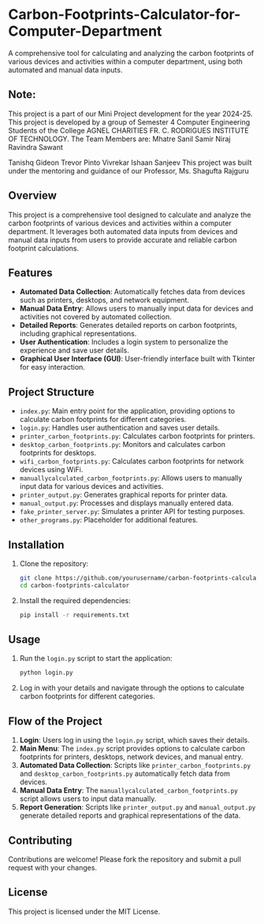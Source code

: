 # Carbon-Footprints-Calculator-for-Computer-Department
A comprehensive tool for calculating and analyzing the carbon footprints of various devices and activities within a computer department, using both automated and manual data inputs.

## Note:
This project is a part of our Mini Project development for the year 2024-25.
This project is developed by a group of Semester 4 Computer Engineering Students of the College AGNEL CHARITIES FR. C. RODRIGUES INSTITUTE OF TECHNOLOGY.
The Team Members are: 
Mhatre Sanil Samir
Niraj Ravindra Sawant

Tanishq Gideon Trevor Pinto 
Vivrekar Ishaan Sanjeev
This project was built under the mentoring and guidance of our Professor, Ms. Shagufta Rajguru

## Overview

This project is a comprehensive tool designed to calculate and analyze the carbon footprints of various devices and activities within a computer department. It leverages both automated data inputs from devices and manual data inputs from users to provide accurate and reliable carbon footprint calculations.

## Features

- **Automated Data Collection**: Automatically fetches data from devices such as printers, desktops, and network equipment.
- **Manual Data Entry**: Allows users to manually input data for devices and activities not covered by automated collection.
- **Detailed Reports**: Generates detailed reports on carbon footprints, including graphical representations.
- **User Authentication**: Includes a login system to personalize the experience and save user details.
- **Graphical User Interface (GUI)**: User-friendly interface built with Tkinter for easy interaction.

## Project Structure

- `index.py`: Main entry point for the application, providing options to calculate carbon footprints for different categories.
- `login.py`: Handles user authentication and saves user details.
- `printer_carbon_footprints.py`: Calculates carbon footprints for printers.
- `desktop_carbon_footprints.py`: Monitors and calculates carbon footprints for desktops.
- `wifi_carbon_footprints.py`: Calculates carbon footprints for network devices using WiFi.
- `manuallycalculated_carbon_footprints.py`: Allows users to manually input data for various devices and activities.
- `printer_output.py`: Generates graphical reports for printer data.
- `manual_output.py`: Processes and displays manually entered data.
- `fake_printer_server.py`: Simulates a printer API for testing purposes.
- `other_programs.py`: Placeholder for additional features.

## Installation

1. Clone the repository:
    ```bash
    git clone https://github.com/yourusername/carbon-footprints-calculator.git
    cd carbon-footprints-calculator
    ```

2. Install the required dependencies:
    ```bash
    pip install -r requirements.txt
    ```

## Usage

1. Run the `login.py` script to start the application:
    ```bash
    python login.py
    ```

2. Log in with your details and navigate through the options to calculate carbon footprints for different categories.

## Flow of the Project

1. **Login**: Users log in using the `login.py` script, which saves their details.
2. **Main Menu**: The `index.py` script provides options to calculate carbon footprints for printers, desktops, network devices, and manual entry.
3. **Automated Data Collection**: Scripts like `printer_carbon_footprints.py` and `desktop_carbon_footprints.py` automatically fetch data from devices.
4. **Manual Data Entry**: The `manuallycalculated_carbon_footprints.py` script allows users to input data manually.
5. **Report Generation**: Scripts like `printer_output.py` and `manual_output.py` generate detailed reports and graphical representations of the data.

## Contributing

Contributions are welcome! Please fork the repository and submit a pull request with your changes.

## License

This project is licensed under the MIT License.
